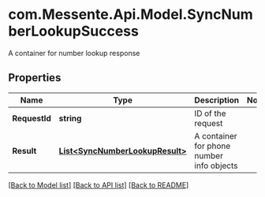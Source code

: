 # com.Messente.Api.Model.SyncNumberLookupSuccess
A container for number lookup response

## Properties

Name | Type | Description | Notes
------------ | ------------- | ------------- | -------------
**RequestId** | **string** | ID of the request | 
**Result** | [**List&lt;SyncNumberLookupResult&gt;**](SyncNumberLookupResult.md) | A container for phone number info objects | 

[[Back to Model list]](../README.md#documentation-for-models) [[Back to API list]](../README.md#documentation-for-api-endpoints) [[Back to README]](../README.md)

